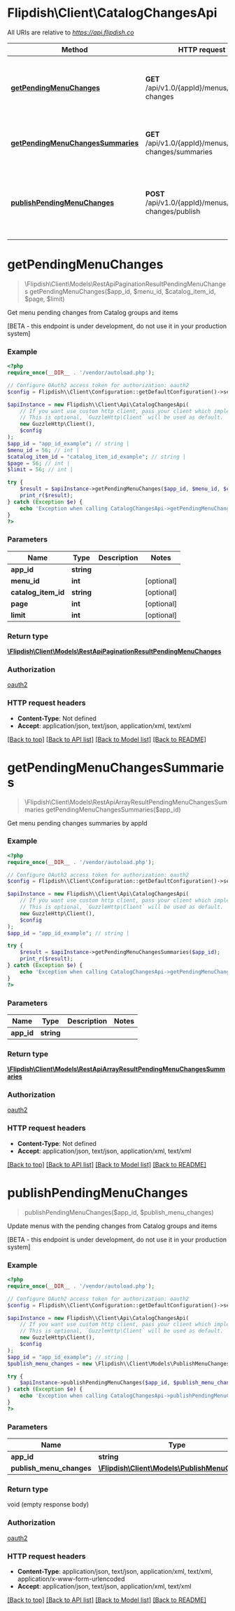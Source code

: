 # Flipdish\\Client\CatalogChangesApi

All URIs are relative to *https://api.flipdish.co*

Method | HTTP request | Description
------------- | ------------- | -------------
[**getPendingMenuChanges**](CatalogChangesApi.md#getPendingMenuChanges) | **GET** /api/v1.0/{appId}/menus/catalog-changes | Get menu pending changes from Catalog groups and items
[**getPendingMenuChangesSummaries**](CatalogChangesApi.md#getPendingMenuChangesSummaries) | **GET** /api/v1.0/{appId}/menus/catalog-changes/summaries | Get menu pending changes summaries by appId
[**publishPendingMenuChanges**](CatalogChangesApi.md#publishPendingMenuChanges) | **POST** /api/v1.0/{appId}/menus/catalog-changes/publish | Update menus with the pending changes from Catalog groups and items


# **getPendingMenuChanges**
> \Flipdish\\Client\Models\RestApiPaginationResultPendingMenuChanges getPendingMenuChanges($app_id, $menu_id, $catalog_item_id, $page, $limit)

Get menu pending changes from Catalog groups and items

[BETA - this endpoint is under development, do not use it in your production system]

### Example
```php
<?php
require_once(__DIR__ . '/vendor/autoload.php');

// Configure OAuth2 access token for authorization: oauth2
$config = Flipdish\\Client\Configuration::getDefaultConfiguration()->setAccessToken('YOUR_ACCESS_TOKEN');

$apiInstance = new Flipdish\\Client\Api\CatalogChangesApi(
    // If you want use custom http client, pass your client which implements `GuzzleHttp\ClientInterface`.
    // This is optional, `GuzzleHttp\Client` will be used as default.
    new GuzzleHttp\Client(),
    $config
);
$app_id = "app_id_example"; // string | 
$menu_id = 56; // int | 
$catalog_item_id = "catalog_item_id_example"; // string | 
$page = 56; // int | 
$limit = 56; // int | 

try {
    $result = $apiInstance->getPendingMenuChanges($app_id, $menu_id, $catalog_item_id, $page, $limit);
    print_r($result);
} catch (Exception $e) {
    echo 'Exception when calling CatalogChangesApi->getPendingMenuChanges: ', $e->getMessage(), PHP_EOL;
}
?>
```

### Parameters

Name | Type | Description  | Notes
------------- | ------------- | ------------- | -------------
 **app_id** | **string**|  |
 **menu_id** | **int**|  | [optional]
 **catalog_item_id** | **string**|  | [optional]
 **page** | **int**|  | [optional]
 **limit** | **int**|  | [optional]

### Return type

[**\Flipdish\\Client\Models\RestApiPaginationResultPendingMenuChanges**](../Model/RestApiPaginationResultPendingMenuChanges.md)

### Authorization

[oauth2](../../README.md#oauth2)

### HTTP request headers

 - **Content-Type**: Not defined
 - **Accept**: application/json, text/json, application/xml, text/xml

[[Back to top]](#) [[Back to API list]](../../README.md#documentation-for-api-endpoints) [[Back to Model list]](../../README.md#documentation-for-models) [[Back to README]](../../README.md)

# **getPendingMenuChangesSummaries**
> \Flipdish\\Client\Models\RestApiArrayResultPendingMenuChangesSummaries getPendingMenuChangesSummaries($app_id)

Get menu pending changes summaries by appId

### Example
```php
<?php
require_once(__DIR__ . '/vendor/autoload.php');

// Configure OAuth2 access token for authorization: oauth2
$config = Flipdish\\Client\Configuration::getDefaultConfiguration()->setAccessToken('YOUR_ACCESS_TOKEN');

$apiInstance = new Flipdish\\Client\Api\CatalogChangesApi(
    // If you want use custom http client, pass your client which implements `GuzzleHttp\ClientInterface`.
    // This is optional, `GuzzleHttp\Client` will be used as default.
    new GuzzleHttp\Client(),
    $config
);
$app_id = "app_id_example"; // string | 

try {
    $result = $apiInstance->getPendingMenuChangesSummaries($app_id);
    print_r($result);
} catch (Exception $e) {
    echo 'Exception when calling CatalogChangesApi->getPendingMenuChangesSummaries: ', $e->getMessage(), PHP_EOL;
}
?>
```

### Parameters

Name | Type | Description  | Notes
------------- | ------------- | ------------- | -------------
 **app_id** | **string**|  |

### Return type

[**\Flipdish\\Client\Models\RestApiArrayResultPendingMenuChangesSummaries**](../Model/RestApiArrayResultPendingMenuChangesSummaries.md)

### Authorization

[oauth2](../../README.md#oauth2)

### HTTP request headers

 - **Content-Type**: Not defined
 - **Accept**: application/json, text/json, application/xml, text/xml

[[Back to top]](#) [[Back to API list]](../../README.md#documentation-for-api-endpoints) [[Back to Model list]](../../README.md#documentation-for-models) [[Back to README]](../../README.md)

# **publishPendingMenuChanges**
> publishPendingMenuChanges($app_id, $publish_menu_changes)

Update menus with the pending changes from Catalog groups and items

[BETA - this endpoint is under development, do not use it in your production system]

### Example
```php
<?php
require_once(__DIR__ . '/vendor/autoload.php');

// Configure OAuth2 access token for authorization: oauth2
$config = Flipdish\\Client\Configuration::getDefaultConfiguration()->setAccessToken('YOUR_ACCESS_TOKEN');

$apiInstance = new Flipdish\\Client\Api\CatalogChangesApi(
    // If you want use custom http client, pass your client which implements `GuzzleHttp\ClientInterface`.
    // This is optional, `GuzzleHttp\Client` will be used as default.
    new GuzzleHttp\Client(),
    $config
);
$app_id = "app_id_example"; // string | 
$publish_menu_changes = new \Flipdish\\Client\Models\PublishMenuChanges(); // \Flipdish\\Client\Models\PublishMenuChanges | 

try {
    $apiInstance->publishPendingMenuChanges($app_id, $publish_menu_changes);
} catch (Exception $e) {
    echo 'Exception when calling CatalogChangesApi->publishPendingMenuChanges: ', $e->getMessage(), PHP_EOL;
}
?>
```

### Parameters

Name | Type | Description  | Notes
------------- | ------------- | ------------- | -------------
 **app_id** | **string**|  |
 **publish_menu_changes** | [**\Flipdish\\Client\Models\PublishMenuChanges**](../Model/PublishMenuChanges.md)|  |

### Return type

void (empty response body)

### Authorization

[oauth2](../../README.md#oauth2)

### HTTP request headers

 - **Content-Type**: application/json, text/json, application/xml, text/xml, application/x-www-form-urlencoded
 - **Accept**: application/json, text/json, application/xml, text/xml

[[Back to top]](#) [[Back to API list]](../../README.md#documentation-for-api-endpoints) [[Back to Model list]](../../README.md#documentation-for-models) [[Back to README]](../../README.md)

